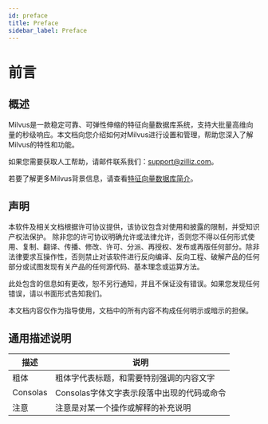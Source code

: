 ```yaml
---
id: preface
title: Preface
sidebar_label: Preface
---
```


# 前言


## 概述
Milvus是一款稳定可靠、可弹性伸缩的特征向量数据库系统，支持大批量高维向量的秒级响应。本文档向您介绍如何对Milvus进行设置和管理，帮助您深入了解Milvus的特性和功能。

如果您需要获取人工帮助，请邮件联系我们：support@zilliz.com。

若要了解更多Milvus背景信息，请查看[特征向量数据库简介](/MilvusIntro.md)。

## 声明
本软件及相关文档根据许可协议提供，该协议包含对使用和披露的限制，并受知识产权法保护。 除非您的许可协议明确允许或法律允许，否则您不得以任何形式使用、复制、翻译、传播、修改、许可、分派、再授权、发布或再版任何部分。除非法律要求互操作性，否则禁止对该软件进行反向编译、反向工程、破解产品的任何部分或试图发现有关产品的任何源代码、基本理念或运算方法。

此处包含的信息如有更改，恕不另行通知，并且不保证没有错误。如果您发现任何错误，请以书面形式告知我们。

本文档内容仅作为指导使用，文档中的所有内容不构成任何明示或暗示的担保。


## 通用描述说明

| 描述       |    说明                                 |
|-----------|-----------------------------------------|
| 粗体      | 粗体字代表标题，和需要特别强调的内容文字    |
| Consolas  | Consolas字体文字表示段落中出现的代码或命令 |
| 注意      | 注意是对某一个操作或解释的补充说明          |
